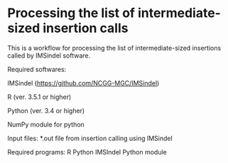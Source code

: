 # Processing the list of intermediate-sized insertion calls
This is a workflow for processing the list of intermediate-sized insertions called by IMSindel software.

Required softwares:

IMSindel (https://github.com/NCGG-MGC/IMSindel)

R (ver. 3.5.1 or higher)

Python (ver. 3.4 or higher)

NumPy module for python

Input files:
*.out file from insertion calling using IMSindel


Required programs:
R
Python
IMSIndel
Python module
